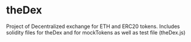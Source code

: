 # theDex
 Project of Decentralized exchange for ETH and ERC20 tokens.
 Includes solidity files for theDex and for mockTokens as well as test file (theDex.js) 
